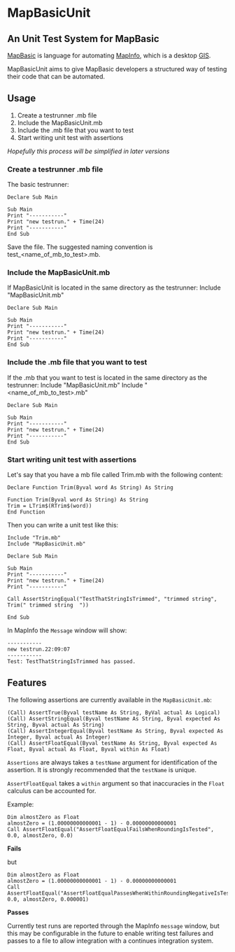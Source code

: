 MapBasicUnit
============

An Unit Test System for MapBasic
--------------------------------

[MapBasic](http://www.mapinfo.com/product/mapinfo-mapbasic/) is language for automating [MapInfo](http://www.mapinfo.com/products/desktop/), which is a desktop [GIS](http://en.wikipedia.org/wiki/Geographic_information_system). 

MapBasicUnit aims to give MapBasic developers a structured way of testing their code that can be automated. 

Usage
-----

1. Create a testrunner .mb file
2. Include the MapBasicUnit.mb
3. Include the .mb file that you want to test
4. Start writing unit test with assertions

*Hopefully this process will be simplified in later versions*

### Create a testrunner .mb file

The basic testrunner:

    Declare Sub Main
    
    Sub Main
    Print "-----------"
    Print "new testrun." + Time(24)
    Print "-----------"
    End Sub

Save the file. The suggested naming convention is test_<name_of_mb_to_test>.mb.

### Include the MapBasicUnit.mb

If MapBasicUnit is located in the same directory as the testrunner:
    Include "MapBasicUnit.mb"
    
    Declare Sub Main
    
    Sub Main
    Print "-----------"
    Print "new testrun." + Time(24)
    Print "-----------"
    End Sub

### Include the .mb file that you want to test

If the .mb that you want to test is located in the same directory as the testrunner:
    Include "MapBasicUnit.mb"
    Include "<name_of_mb_to_test>.mb"
    
    Declare Sub Main
    
    Sub Main
    Print "-----------"
    Print "new testrun." + Time(24)
    Print "-----------"
    End Sub


### Start writing unit test with assertions

Let's say that you have a mb file called Trim.mb with the following content:

    Declare Function Trim(Byval word As String) As String
    
    Function Trim(Byval word As String) As String
    Trim = LTrim$(RTrim$(word))
    End Function

Then you can write a unit test like this:

    Include "Trim.mb"
    Include "MapBasicUnit.mb"
    
    Declare Sub Main
    
    Sub Main
    Print "-----------"
    Print "new testrun." + Time(24)
    Print "-----------"
    
    Call AssertStringEqual("TestThatStringIsTrimmed", "trimmed string", Trim(" trimmed string  "))
    
    End Sub

In MapInfo the `Message` window will show:

    -----------
    new testrun.22:09:07
    -----------
    Test: TestThatStringIsTrimmed has passed.

Features
--------

The following assertions are currently available in the `MapBasicUnit.mb`:

    (Call) AssertTrue(Byval testName As String, ByVal actual As Logical)
    (Call) AssertStringEqual(Byval testName As String, Byval expected As String, Byval actual As String)
    (Call) AssertIntegerEqual(Byval testName As String, Byval expected As Integer, Byval actual As Integer)
    (Call) AssertFloatEqual(Byval testName As String, Byval expected As Float, Byval actual As Float, Byval within As Float)

`Assertions` are always takes a `testName` argument for identification of the assertion. It is strongly recommended that the `testName` is unique. 

`AssertFloatEqual` takes a `within` argument so that inaccuracies in the `Float` calculus can be accounted for.

Example:

    Dim almostZero as Float
    almostZero = (1.00000000000001 - 1) - 0.00000000000001
    Call AssertFloatEqual("AssertFloatEqualFailsWhenRoundingIsTested", 0.0, almostZero, 0.0)

**Fails**

but 

    Dim almostZero as Float
    almostZero = (1.00000000000001 - 1) - 0.00000000000001
    Call AssertFloatEqual("AssertFloatEqualPassesWhenWithinRoundingNegativeIsTested", 0.0, almostZero, 0.000001)

**Passes**

Currently test runs are reported through the MapInfo `message` window, but this may be configurable in the future to enable writing test failures and passes to a file to allow integration with a continues integration system.
